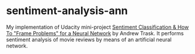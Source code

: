 # sentiment-analysis-ann

My implementation of Udacity mini-project [Sentiment Classification &amp; How To "Frame Problems" for a Neural Network](https://github.com/udacity/deep-learning-v2-pytorch/blob/master/sentiment-analysis-network/Sentiment_Classification_Projects.ipynb) by Andrew Trask. It performs sentiment analysis of movie reviews by means of an artificial neural network.
